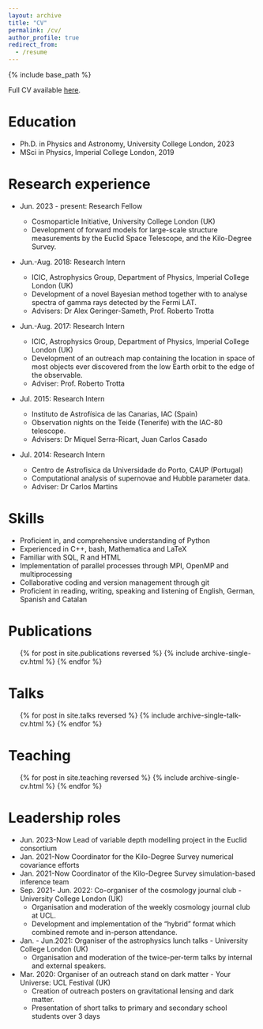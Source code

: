 ```yaml
---
layout: archive
title: "CV"
permalink: /cv/
author_profile: true
redirect_from:
  - /resume
---
```


{% include base_path %}

Full CV available [here](files/CV-Maximilian-von-Wietersheim-Kramsta.pdf).

Education
======
* Ph.D. in Physics and Astronomy, University College London, 2023
* MSci in Physics, Imperial College London, 2019

Research experience
======
* Jun. 2023 - present: Research Fellow
  * Cosmoparticle Initiative, University College London (UK)
  * Development of forward models for large-scale structure measurements by the Euclid Space Telescope, and the Kilo-Degree Survey.

* Jun.-Aug. 2018: Research Intern
  * ICIC, Astrophysics Group, Department of Physics, Imperial College London (UK)
  * Development of a novel Bayesian method together with to analyse spectra of gamma rays detected by the Fermi LAT.
  * Advisers: Dr Alex Geringer-Sameth, Prof. Roberto Trotta

* Jun.-Aug. 2017: Research Intern
  * ICIC, Astrophysics Group, Department of Physics, Imperial College London (UK)
  * Development of an outreach map containing the location in space of most objects ever discovered from the low Earth orbit to the edge of the observable.
  * Adviser: Prof. Roberto Trotta

* Jul. 2015: Research Intern
  * Instituto de Astrofísica de las Canarias, IAC (Spain)
  * Observation nights on the Teide (Tenerife) with the IAC-80 telescope.
  * Advisers: Dr Miquel Serra-Ricart, Juan Carlos Casado
 
* Jul. 2014: Research Intern
  * Centro de Astrofisica da Universidade do Porto, CAUP (Portugal)
  * Computational analysis of supernovae and Hubble parameter data.
  * Adviser: Dr Carlos Martins
  
Skills
======
* Proficient in, and comprehensive understanding of Python
* Experienced in C++, bash, Mathematica and LaTeX
* Familiar with SQL, R and HTML
* Implementation of parallel processes through MPI, OpenMP and multiprocessing
* Collaborative coding and version management through git
* Proficient in reading, writing, speaking and listening of English, German, Spanish and Catalan

Publications
======
  <ul>{% for post in site.publications reversed %}
    {% include archive-single-cv.html %}
  {% endfor %}</ul>
  
Talks
======
  <ul>{% for post in site.talks reversed %}
    {% include archive-single-talk-cv.html  %}
  {% endfor %}</ul>
  
Teaching
======
  <ul>{% for post in site.teaching reversed %}
    {% include archive-single-cv.html %}
  {% endfor %}</ul>
  
Leadership roles
======
* Jun. 2023-Now Lead of variable depth modelling project in the Euclid consortium
* Jan. 2021-Now Coordinator for the Kilo-Degree Survey numerical covariance efforts
* Jan. 2021-Now Coordinator of the Kilo-Degree Survey simulation-based inference team
* Sep. 2021- Jun. 2022: Co-organiser of the cosmology journal club - University College London (UK)
  * Organisation and moderation of the weekly cosmology journal club at UCL.
  * Development and implementation of the “hybrid” format which combined remote and in-person attendance.
* Jan. - Jun.2021: Organiser of the astrophysics lunch talks - University College London (UK)
  * Organisation and moderation of the twice-per-term talks by internal and external speakers.
* Mar. 2020: Organiser of an outreach stand on dark matter - Your Universe: UCL Festival (UK)
  * Creation of outreach posters on gravitational lensing and dark matter.
  * Presentation of short talks to primary and secondary school students over 3 days
